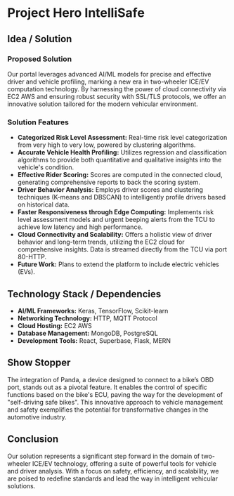 # Project Hero IntelliSafe

## Idea / Solution

### Proposed Solution
Our portal leverages advanced AI/ML models for precise and effective driver and vehicle profiling, marking a new era in two-wheeler ICE/EV computation technology. By harnessing the power of cloud connectivity via EC2 AWS and ensuring robust security with SSL/TLS protocols, we offer an innovative solution tailored for the modern vehicular environment.

### Solution Features

- **Categorized Risk Level Assessment:** Real-time risk level categorization from very high to very low, powered by clustering algorithms.
- **Accurate Vehicle Health Profiling:** Utilizes regression and classification algorithms to provide both quantitative and qualitative insights into the vehicle's condition.
- **Effective Rider Scoring:** Scores are computed in the connected cloud, generating comprehensive reports to back the scoring system.
- **Driver Behavior Analysis:** Employs driver scores and clustering techniques (K-means and DBSCAN) to intelligently profile drivers based on historical data.
- **Faster Responsiveness through Edge Computing:** Implements risk level assessment models and urgent beeping alerts from the TCU to achieve low latency and high performance.
- **Cloud Connectivity and Scalability:** Offers a holistic view of driver behavior and long-term trends, utilizing the EC2 cloud for comprehensive insights. Data is streamed directly from the TCU via port 80-HTTP.
- **Future Work:** Plans to extend the platform to include electric vehicles (EVs).

## Technology Stack / Dependencies

- **AI/ML Frameworks:** Keras, TensorFlow, Scikit-learn
- **Networking Technology:** HTTP, MQTT Protocol
- **Cloud Hosting:** EC2 AWS
- **Database Management:** MongoDB, PostgreSQL
- **Development Tools:** React, Superbase, Flask, MERN

## Show Stopper

The integration of Panda, a device designed to connect to a bike’s OBD port, stands out as a pivotal feature. It enables the control of specific functions based on the bike's ECU, paving the way for the development of "self-driving safe bikes". This innovative approach to vehicle management and safety exemplifies the potential for transformative changes in the automotive industry.

## Conclusion

Our solution represents a significant step forward in the domain of two-wheeler ICE/EV technology, offering a suite of powerful tools for vehicle and driver analysis. With a focus on safety, efficiency, and scalability, we are poised to redefine standards and lead the way in intelligent vehicular solutions.
